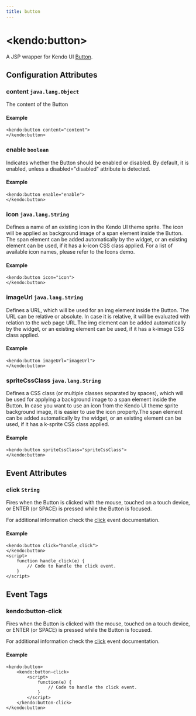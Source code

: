 ```yaml
---
title: button
---
```


# \<kendo:button\>
A JSP wrapper for Kendo UI [Button](/kendo-ui/api/web/button).

## Configuration Attributes

### content `java.lang.Object`

The content of the Button

#### Example
    <kendo:button content="content">
    </kendo:button>

### enable `boolean`

Indicates whether the Button should be enabled or disabled. By default, it is enabled, unless a disabled="disabled" attribute is detected.

#### Example
    <kendo:button enable="enable">
    </kendo:button>

### icon `java.lang.String`

Defines a name of an existing icon in the Kendo UI theme sprite. The icon will be applied as background image of a span element inside the Button.
The span element can be added automatically by the widget, or an existing element can be used, if it has a k-icon CSS class applied.
For a list of available icon names, please refer to the Icons demo.

#### Example
    <kendo:button icon="icon">
    </kendo:button>

### imageUrl `java.lang.String`

Defines a URL, which will be used for an img element inside the Button. The URL can be relative or absolute. In case it is relative, it will be evaluated with relation to the web page URL.The img element can be added automatically by the widget, or an existing element can be used, if it has a k-image CSS class applied.

#### Example
    <kendo:button imageUrl="imageUrl">
    </kendo:button>

### spriteCssClass `java.lang.String`

Defines a CSS class (or multiple classes separated by spaces), which will be used for applying a background image to a span element inside the Button.
In case you want to use an icon from the Kendo UI theme sprite background image, it is easier to use the icon property.The span element can be added automatically by the widget, or an existing element can be used, if it has a k-sprite CSS class applied.

#### Example
    <kendo:button spriteCssClass="spriteCssClass">
    </kendo:button>


## Event Attributes

### click `String`

Fires when the Button is clicked with the mouse, touched on a touch device, or ENTER (or SPACE) is pressed while the Button is focused.


For additional information check the [click](/kendo-ui/api/web/button#events-click) event documentation.

#### Example
    <kendo:button click="handle_click">
    </kendo:button>
    <script>
        function handle_click(e) {
            // Code to handle the click event.
        }
    </script>

## Event Tags

### kendo:button-click

Fires when the Button is clicked with the mouse, touched on a touch device, or ENTER (or SPACE) is pressed while the Button is focused.


For additional information check the [click](/kendo-ui/api/web/button#events-click) event documentation.

#### Example
    <kendo:button>
        <kendo:button-click>
            <script>
                function(e) {
                    // Code to handle the click event.
                }
            </script>
        </kendo:button-click>
    </kendo:button>

